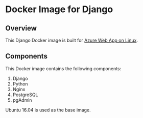 # Docker Image for Django
## Overview
This Django Docker image is built for [Azure Web App on Linux](https://docs.microsoft.com/en-us/azure/app-service-web/app-service-linux-intro).

## Components
This Docker image contains the following components:

1. Django
2. Python
3. Nginx
4. PostgreSQL
5. pgAdmin

Ubuntu 16.04 is used as the base image.

